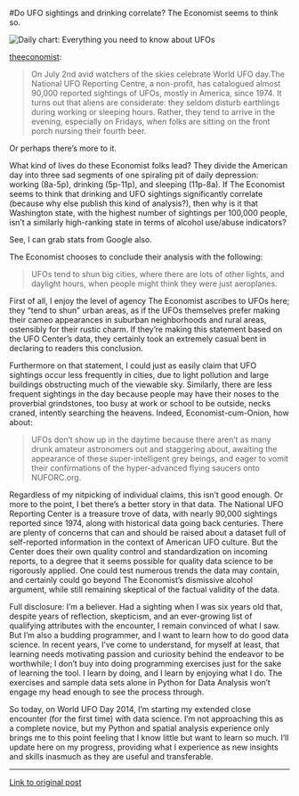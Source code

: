 
#Do UFO sightings and drinking correlate? The Economist seems to think so.
 
![Daily chart: Everything you need to know about UFOs](https://31.media.tumblr.com/016a82e2f699f82f23fa547f3c5e697c/tumblr_n7tpq58h8X1qd65vgo1_500.png)

[theeconomist](http://theeconomist.tumblr.com/post/90050980173/daily-chart-everything-you-need-to-know-about):
>On July 2nd avid watchers of the skies celebrate World UFO day.The National UFO Reporting Centre, a non-profit, has catalogued almost 90,000 reported sightings of UFOs, mostly in America, since 1974. It turns out that aliens are considerate: they seldom disturb earthlings during working or sleeping hours. Rather, they tend to arrive in the evening, especially on Fridays, when folks are sitting on the front porch nursing their fourth beer.

Or perhaps there’s more to it.

What kind of lives do these Economist folks lead? They divide the American day into three sad segments of one spiraling pit of daily depression: working (8a-5p), drinking (5p-11p), and sleeping (11p-8a). If The Economist seems to think that drinking and UFO sightings significantly correlate (because why else publish this kind of analysis?), then why is it that Washington state, with the highest number of sightings per 100,000 people, isn’t a similarly high-ranking state in terms of alcohol use/abuse indicators?

See, I can grab stats from Google also.

The Economist chooses to conclude their analysis with the following:

>UFOs tend to shun big cities, where there are lots of other lights, and daylight hours, when people might think they were just aeroplanes.

First of all, I enjoy the level of agency The Economist ascribes to UFOs here; they “tend to shun” urban areas, as if the UFOs themselves  prefer making their cameo appearances in suburban neighborhoods and rural areas, ostensibly for their rustic charm. If they’re making this statement based on the UFO Center’s data, they certainly took an extremely casual bent in declaring to readers this conclusion.

Furthermore on that statement, I could just as easily claim that UFO sightings occur less frequently in cities, due to light pollution and large buildings obstructing much of the viewable sky. Similarly, there are less frequent sightings in the day because people may have their noses to the proverbial grindstones, too busy at work or school to be outside, necks craned, intently searching the heavens. Indeed, Economist-cum-Onion, how about:

>UFOs don’t show up in the daytime because there aren’t as many drunk amateur astronomers out and staggering about, awaiting the appearance of these super-intelligent grey beings, and eager to vomit their confirmations of the hyper-advanced flying saucers onto NUFORC.org.

Regardless of my nitpicking of individual claims, this isn’t good enough. Or more to the point, I bet there’s a better story in that data. The National UFO Reporting Center is a treasure trove of data, with nearly 90,000 sightings reported since 1974, along with historical data going back centuries. There are plenty of concerns that can and should be raised about a dataset full of self-reported information in the context of American UFO culture. But the Center does their own quality control and standardization on incoming reports, to a degree that it seems possible for quality data science to be rigorously applied. One could test numerous trends the data may contain, and certainly could go beyond The Economist’s dismissive alcohol argument, while still remaining skeptical of the factual validity of the data.

Full disclosure: I’m a believer. Had a sighting when I was six years old that, despite years of reflection, skepticism, and an ever-growing list of qualifying attributes with the encounter, I remain convinced of what I saw. But I’m also a budding programmer, and I want to learn how to do good data science. In recent years, I’ve come to understand, for myself at least, that learning needs motivating passion and curiosity behind the endeavor to be worthwhile; I don’t buy into doing programming exercises just for the sake of learning the tool. I learn by doing, and I learn by enjoying what I do. The exercises and sample data sets alone in Python for Data Analysis won’t engage my head enough to see the process through.

So today, on World UFO Day 2014, I’m starting my extended close encounter (for the first time) with data science. I’m not approaching this as a complete novice, but my Python and spatial analysis experience only brings me to this point feeling that I know little but want to learn so much. I’ll update here on my progress, providing what I experience as new insights and skills inasmuch as they are useful and transferable.

----
[Link to original post](http://scotterenaissance.tumblr.com/post/90564622493/introduction-to-data-science-through-ufos)
